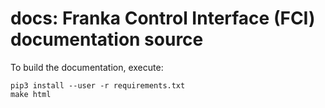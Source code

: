# docs: Franka Control Interface (FCI) documentation source

To build the documentation, execute:

    pip3 install --user -r requirements.txt
    make html
